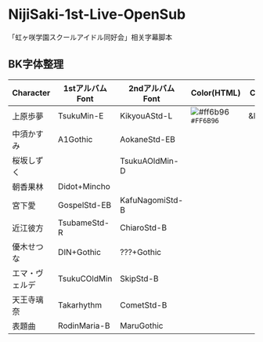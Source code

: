# NijiSaki-1st-Live-OpenSub

「虹ヶ咲学園スクールアイドル同好会」相关字幕脚本

## BK字体整理  
|Character|1stアルバム Font|2ndアルバム Font|Color(HTML)|Color(ASS)|
|----|----------|----------|---|---|
|上原歩夢|TsukuMin-E|KikyouAStd-L|![#ff6b96](https://placehold.it/15/FF6B96/000000?text=+) `#FF6B96` |&H966BFF&|
|中須かすみ|A1Gothic|AokaneStd-EB||
|桜坂しずく||TsukuAOldMin-D||
|朝香果林|Didot+Mincho|||
|宮下愛|GospelStd-EB|KafuNagomiStd-B||
|近江彼方|TsubameStd-R|ChiaroStd-B||
|優木せつな|DIN+Gothic|???+Gothic||
|エマ・ヴェルデ|TsukuCOldMin|SkipStd-B||
|天王寺璃奈|Takarhythm|CometStd-B||
|表題曲|RodinMaria-B|MaruGothic||
